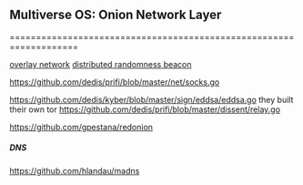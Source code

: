 ##
##  Multiverse OS: Onion Network Layer
===================================================================

[overlay network](https://github.com/dedis/onet)
[distributed randomness beacon](https://github.com/dedis/drand)

https://github.com/dedis/prifi/blob/master/net/socks.go

https://github.com/dedis/kyber/blob/master/sign/eddsa/eddsa.go
they built their own tor 
https://github.com/dedis/prifi/blob/master/dissent/relay.go








https://github.com/gpestana/redonion




##### DNS
https://github.com/hlandau/madns
